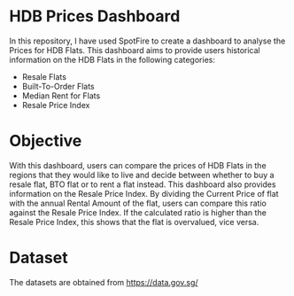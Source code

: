 # HDB Prices Dashboard
In this repository, I have used SpotFire to create a dashboard to analyse the Prices for HDB Flats. This dashboard aims to provide users historical information on the HDB Flats in the following categories:

- Resale Flats
- Built-To-Order Flats
- Median Rent for Flats
- Resale Price Index


# Objective 
With this dashboard, users can compare the prices of HDB Flats in the regions that they would like to live and decide between whether to buy a resale flat, BTO flat or to rent a flat instead. This dashboard also provides information on the Resale Price Index. By dividing the Current Price of flat with the annual Rental Amount of the flat, users can compare this ratio against the Resale Price Index. If the calculated ratio is higher than the Resale Price Index, this shows that the flat is overvalued, vice versa. 


# Dataset
The datasets are obtained from https://data.gov.sg/
